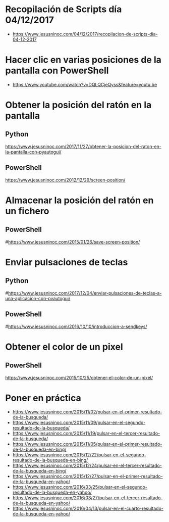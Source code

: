 # Recopilación de Scripts día 04/12/2017

* https://www.jesusninoc.com/04/12/2017/recopilacion-de-scripts-dia-04-12-2017

# Hacer clic en varias posiciones de la pantalla con PowerShell
* https://www.youtube.com/watch?v=DQLQCjeQyss&feature=youtu.be

# Obtener la posición del ratón en la pantalla
## Python
https://www.jesusninoc.com/2017/11/27/obtener-la-posicion-del-raton-en-la-pantalla-con-pyautogui/
## PowerShell
https://www.jesusninoc.com/2012/12/29/screen-position/

# Almacenar la posición del ratón en un fichero
## PowerShell
#https://www.jesusninoc.com/2015/01/26/save-screen-position/

# Enviar pulsaciones de teclas
## Python
#https://www.jesusninoc.com/2017/12/04/enviar-pulsaciones-de-teclas-a-una-aplicacion-con-pyautogui/
## PowerShell
#https://www.jesusninoc.com/2016/10/10/introduccion-a-sendkeys/

# Obtener el color de un pixel
## PowerShell
https://www.jesusninoc.com/2015/10/25/obtener-el-color-de-un-pixel/

# Poner en práctica
* https://www.jesusninoc.com/2015/11/02/pulsar-en-el-primer-resultado-de-la-busqueda/
* https://www.jesusninoc.com/2015/11/09/pulsar-en-el-segundo-resultado-de-la-busqueda/
* https://www.jesusninoc.com/2015/11/19/pulsar-en-el-tercer-resultado-de-la-busqueda/
* https://www.jesusninoc.com/2015/11/05/pulsar-en-el-primer-resultado-de-la-busqueda-en-bing/
* https://www.jesusninoc.com/2015/12/22/pulsar-en-el-segundo-resultado-de-la-busqueda-en-bing/
* https://www.jesusninoc.com/2015/12/24/pulsar-en-el-tercer-resultado-de-la-busqueda-en-bing/
* https://www.jesusninoc.com/2015/12/27/pulsar-en-el-primer-resultado-de-la-busqueda-en-yahoo/
* https://www.jesusninoc.com/2016/03/25/pulsar-en-el-segundo-resultado-de-la-busqueda-en-yahoo/
* https://www.jesusninoc.com/2016/03/27/pulsar-en-el-tercer-resultado-de-la-busqueda-en-yahoo/
* https://www.jesusninoc.com/2016/04/13/pulsar-en-el-cuarto-resultado-de-la-busqueda-en-yahoo/
